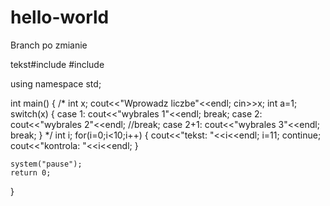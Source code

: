 # hello-world
Branch po zmianie

tekst#include <iostream>
#include <cstdlib>

using namespace std;


int main()
{
       /*     int x;
            cout<<"Wprowadz liczbe"<<endl;
            cin>>x;
    int a=1;
          switch(x)
        {
            case 1:
            cout<<"wybrales 1"<<endl;
            break;
            case 2:
            cout<<"wybrales 2"<<endl;
            //break;
            case 2+1:
            cout<<"wybrales 3"<<endl;
            break;
        }
*/
    int i;
    for(i=0;i<10;i++)
    {
        cout<<"tekst: "<<i<<endl;
        i=11; 
        continue;
        cout<<"kontrola: "<<i<<endl;
    }

    system("pause");
    return 0;
}






